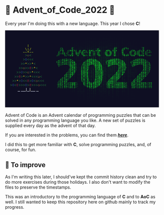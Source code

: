 # 🎄 Advent_of_Code_2022 🎄
Every year I'm doing this with a new language. This year I chose **C**!

![](media/advent.png)

Advent of Code is an Advent calendar of programming puzzles that can be solved in any programming language you like.
A new set of puzzles is supplied every day as the advent of that day.

If you are interested in the problems, you can find them ***[here](https://adventofcode.com/2023/events)***.

I did this to get more familiar with **C**, solve programming puzzles, and, of course, for fun.

## 🔨 To improve

As I'm writing this later, I should've kept the commit history clean and try to do more exercises during those holidays. I also don't want to modify the files to preserve the timestamps.

This was an introductory to the programming language of **C** and to **AoC** as well.
I still wanted to keep this repository here on github mainly to track my progress.
